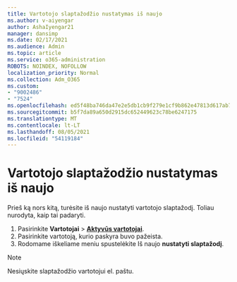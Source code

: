```yaml
---
title: Vartotojo slaptažodžio nustatymas iš naujo
ms.author: v-aiyengar
author: AshaIyengar21
manager: dansimp
ms.date: 02/17/2021
ms.audience: Admin
ms.topic: article
ms.service: o365-administration
ROBOTS: NOINDEX, NOFOLLOW
localization_priority: Normal
ms.collection: Adm_O365
ms.custom:
- "9002486"
- "7524"
ms.openlocfilehash: ed5f48ba746da47e2e5db1cb9f279e1cf9b862e47813d617ab7df18ed64725ed
ms.sourcegitcommit: b5f7da89a650d2915dc652449623c78be6247175
ms.translationtype: MT
ms.contentlocale: lt-LT
ms.lasthandoff: 08/05/2021
ms.locfileid: "54119184"
---
```

# <a name="reset-the-users-password"></a>Vartotojo slaptažodžio nustatymas iš naujo

Prieš ką nors kitą, turėsite iš naujo nustatyti vartotojo slaptažodį. Toliau nurodyta, kaip tai padaryti.

1. Pasirinkite **Vartotojai**  >  **[Aktyvūs vartotojai](https://go.microsoft.com/fwlink/p/?linkid=834822)**.
1. Pasirinkite vartotoją, kurio paskyra buvo pažeista.
1. Rodomame iškeliame meniu spustelėkite Iš naujo **nustatyti slaptažodį**.

> [!NOTE]
> Nesiųskite slaptažodžio vartotojui el. paštu.
